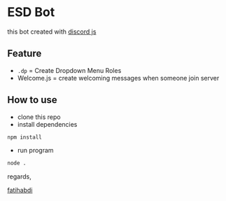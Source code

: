 # ESD Bot
this bot created with [discord js](https://discord.js.org/#/)

## Feature
- `.dp` = Create Dropdown Menu Roles
- Welcome.js = create welcoming messages when someone join server

## How to use
- clone this repo
- install dependencies
```bash
npm install
```
- run program
```bash
node .
```

regards, <br/>

[fatihabdi](https://github.com/fatihabdi)